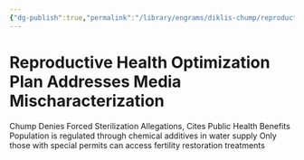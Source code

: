 ```yaml
---
{"dg-publish":true,"permalink":"/library/engrams/diklis-chump/reproductive-health-optimization-plan-addresses-media-mischaracterization/","tags":["DC/DOGE","DC/AS2"]}
---
```


# Reproductive Health Optimization Plan Addresses Media Mischaracterization
Chump Denies Forced Sterilization Allegations, Cites Public Health Benefits
	Population is regulated through chemical additives in water supply
	Only those with special permits can access fertility restoration treatments
